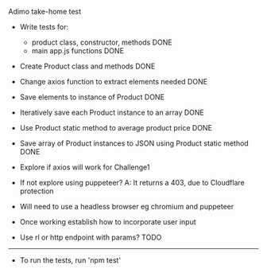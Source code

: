 Adimo take-home test

- Write tests for:
    - product class, constructor, methods DONE
    - main app.js functions DONE

- Create Product class and methods DONE
- Change axios function to extract elements needed DONE
- Save elements to instance of Product DONE
- Iteratively save each Product instance to an array DONE
- Use Product static method to average product price DONE
- Save array of Product instances to JSON using Product static method DONE

- Explore if axios will work for Challenge1
- If not explore using puppeteer? A: It returns a 403, due to Cloudflare protection
- Will need to use a headless browser eg chromium and puppeteer

- Once working establish how to incorporate user input
- Use rl or http endpoint with params? TODO

-------------------------------------------------
- To run the tests, run 'npm test'
